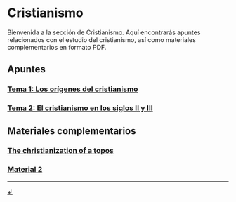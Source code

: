 # Cristianismo

Bienvenida a la sección de Cristianismo. Aquí encontrarás apuntes relacionados con el estudio del cristianismo, así como materiales complementarios en formato PDF.

## Apuntes

### [Tema 1: Los orígenes del cristianismo](https://dh4ih.github.io/mcr1/cristianismo/apuntes/crmo_t1)
### [Tema 2: El cristianismo en los siglos II y III](https://dh4ih.github.io/mcr1/cristianismo/apuntes/crmo_t2)

## Materiales complementarios

### [The christianization of a topos](cristianismo/materiales/christianization.pdf)
### [Material 2](materiales/material2.pdf)
---

[↲](../)
